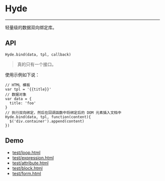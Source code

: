 # Hyde
---

轻量级的数据双向绑定库。

## API

`Hyde.bind(data, tpl, callback)`

> 真的只有一个接口。

使用示例如下说：

    // HTML 模板
    var tpl = '{{title}}'
    // 数据对象
    var data = {
      title: 'foo'
    }
    // 执行双向绑定，然后在回调函数中将绑定后的 DOM 元素插入文档中
    Hyde.bind(data, tpl, function(content){
      $('div.container').append(content)
    })

## Demo

* [test/loop.html](test/loop.html)
* [test/expression.html](test/expression.html?scrollIntoView)
* [test/attribute.html](test/attribute.html?scrollIntoView)
* [test/block.html](test/block.html?scrollIntoView)
* [test/form.html](test/form.html?scrollIntoView)